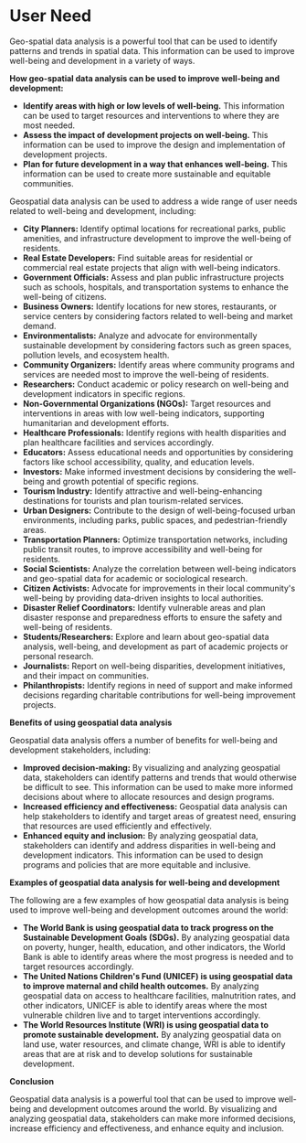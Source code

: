 # User Need
Geo-spatial data analysis is a powerful tool that can be used to identify patterns and trends in spatial data. This information can be used to improve well-being and development in a variety of ways.

**How geo-spatial data analysis can be used to improve well-being and development:**

-   **Identify areas with high or low levels of well-being.**  This information can be used to target resources and interventions to where they are most needed.
-   **Assess the impact of development projects on well-being.**  This information can be used to improve the design and implementation of development projects.
-   **Plan for future development in a way that enhances well-being.**  This information can be used to create more sustainable and equitable communities.

Geospatial data analysis can be used to address a wide range of user needs related to well-being and development, including:

-   **City Planners:**  Identify optimal locations for recreational parks, public amenities, and infrastructure development to improve the well-being of residents.
-   **Real Estate Developers:**  Find suitable areas for residential or commercial real estate projects that align with well-being indicators.
-   **Government Officials:**  Assess and plan public infrastructure projects such as schools, hospitals, and transportation systems to enhance the well-being of citizens.
-   **Business Owners:**  Identify locations for new stores, restaurants, or service centers by considering factors related to well-being and market demand.
-   **Environmentalists:**  Analyze and advocate for environmentally sustainable development by considering factors such as green spaces, pollution levels, and ecosystem health.
-   **Community Organizers:**  Identify areas where community programs and services are needed most to improve the well-being of residents.
-   **Researchers:**  Conduct academic or policy research on well-being and development indicators in specific regions.
-   **Non-Governmental Organizations (NGOs):**  Target resources and interventions in areas with low well-being indicators, supporting humanitarian and development efforts.
-   **Healthcare Professionals:**  Identify regions with health disparities and plan healthcare facilities and services accordingly.
-   **Educators:**  Assess educational needs and opportunities by considering factors like school accessibility, quality, and education levels.
-   **Investors:**  Make informed investment decisions by considering the well-being and growth potential of specific regions.
-   **Tourism Industry:**  Identify attractive and well-being-enhancing destinations for tourists and plan tourism-related services.
-   **Urban Designers:**  Contribute to the design of well-being-focused urban environments, including parks, public spaces, and pedestrian-friendly areas.
-   **Transportation Planners:**  Optimize transportation networks, including public transit routes, to improve accessibility and well-being for residents.
-   **Social Scientists:**  Analyze the correlation between well-being indicators and geo-spatial data for academic or sociological research.
-   **Citizen Activists:**  Advocate for improvements in their local community's well-being by providing data-driven insights to local authorities.
-   **Disaster Relief Coordinators:**  Identify vulnerable areas and plan disaster response and preparedness efforts to ensure the safety and well-being of residents.
-   **Students/Researchers:**  Explore and learn about geo-spatial data analysis, well-being, and development as part of academic projects or personal research.
-   **Journalists:**  Report on well-being disparities, development initiatives, and their impact on communities.
-   **Philanthropists:**  Identify regions in need of support and make informed decisions regarding charitable contributions for well-being improvement projects.

**Benefits of using geospatial data analysis**

Geospatial data analysis offers a number of benefits for well-being and development stakeholders, including:

-   **Improved decision-making:**  By visualizing and analyzing geospatial data, stakeholders can identify patterns and trends that would otherwise be difficult to see. This information can be used to make more informed decisions about where to allocate resources and design programs.
-   **Increased efficiency and effectiveness:**  Geospatial data analysis can help stakeholders to identify and target areas of greatest need, ensuring that resources are used efficiently and effectively.
-   **Enhanced equity and inclusion:**  By analyzing geospatial data, stakeholders can identify and address disparities in well-being and development indicators. This information can be used to design programs and policies that are more equitable and inclusive.

**Examples of geospatial data analysis for well-being and development**

The following are a few examples of how geospatial data analysis is being used to improve well-being and development outcomes around the world:

-   **The World Bank is using geospatial data to track progress on the Sustainable Development Goals (SDGs).**  By analyzing geospatial data on poverty, hunger, health, education, and other indicators, the World Bank is able to identify areas where the most progress is needed and to target resources accordingly.
-   **The United Nations Children's Fund (UNICEF) is using geospatial data to improve maternal and child health outcomes.**  By analyzing geospatial data on access to healthcare facilities, malnutrition rates, and other indicators, UNICEF is able to identify areas where the most vulnerable children live and to target interventions accordingly.
-   **The World Resources Institute (WRI) is using geospatial data to promote sustainable development.**  By analyzing geospatial data on land use, water resources, and climate change, WRI is able to identify areas that are at risk and to develop solutions for sustainable development.

**Conclusion**

Geospatial data analysis is a powerful tool that can be used to improve well-being and development outcomes around the world. By visualizing and analyzing geospatial data, stakeholders can make more informed decisions, increase efficiency and effectiveness, and enhance equity and inclusion.
